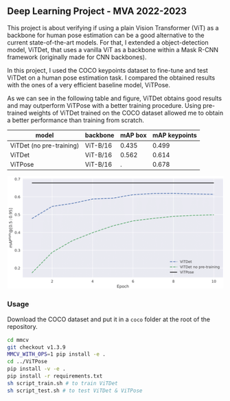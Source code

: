 ## Deep Learning Project - MVA 2022-2023

This project is about verifying if using a plain Vision Transformer (ViT) as a backbone for human pose estimation
can be a good alternative to the current state-of-the-art models.
For that, I extended a object-detection model, ViTDet, that uses a vanilla ViT as a backbone within a Mask R-CNN
framework (originally made for CNN backbones). 

In this project, I used the COCO keypoints dataset to fine-tune and test ViTDet on a human pose estimation task.
I compared the obtained results with the ones of a very efficient baseline model, ViTPose.

As we can see in the following table and figure, ViTDet obtains good results and may outperform ViTPose
with a better training procedure. Using pre-trained weights of ViTDet trained on the COCO dataset allowed me to
obtain a better performance than training from scratch.

| model | backbone | mAP box | mAP keypoints |
|   --- |      --- |     --- |           --- |
| ViTDet (no pre-training) | ViT-B/16 | 0.435 | 0.499 |
| ViTDet | ViT-B/16 | 0.562 | 0.614 |
| ViTPose | ViT-B/16 | . | 0.678 |


![](figures/mAPs_all_models.png)

### Usage
Download the COCO dataset and put it in a `coco` folder at the root of the repository.

```bash
cd mmcv
git checkout v1.3.9
MMCV_WITH_OPS=1 pip install -e .
cd ../ViTPose
pip install -v -e .
pip install -r requirements.txt
sh script_train.sh # to train ViTDet
sh script_test.sh # to test ViTDet & ViTPose
```